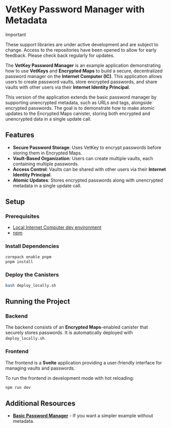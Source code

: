 # VetKey Password Manager with Metadata

> [!IMPORTANT]  
> These support libraries are under active development and are subject to change. Access to the repositories have been opened to allow for early feedback. Please check back regularly for updates.

The **VetKey Password Manager** is an example application demonstrating how to use **VetKeys** and **Encrypted Maps** to build a secure, decentralized password manager on the **Internet Computer (IC)**. This application allows users to create password vaults, store encrypted passwords, and share vaults with other users via their **Internet Identity Principal**.

This version of the application extends the basic password manager by supporting unencrypted metadata, such as URLs and tags, alongside encrypted passwords. The goal is to demonstrate how to make atomic updates to the Encrypted Maps canister, storing both encrypted and unencrypted data in a single update call.

## Features

- **Secure Password Storage**: Uses VetKey to encrypt passwords before storing them in Encrypted Maps.
- **Vault-Based Organization**: Users can create multiple vaults, each containing multiple passwords.
- **Access Control**: Vaults can be shared with other users via their **Internet Identity Principal**.
- **Atomic Updates**: Stores encrypted passwords along with unencrypted metadata in a single update call.

## Setup

### Prerequisites

- [Local Internet Computer dev environment](https://internetcomputer.org/docs/current/developer-docs/backend/rust/dev-env)
- [npm](https://www.npmjs.com/package/npm)

### Install Dependencies

```bash
corepack enable pnpm
pnpm install
```

### Deploy the Canisters

```bash
bash deploy_locally.sh
```

## Running the Project

### Backend

The backend consists of an **Encrypted Maps**-enabled canister that securely stores passwords. It is automatically deployed with `deploy_locally.sh`.

### Frontend

The frontend is a **Svelte** application providing a user-friendly interface for managing vaults and passwords.

To run the frontend in development mode with hot reloading:

```bash
npm run dev
```

## Additional Resources

- **[Basic Password Manager](../password_manager/README.md)** - If you want a simpler example without metadata.
